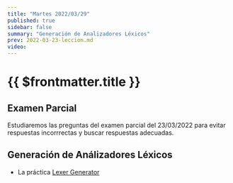 ```yaml
---
title: "Martes 2022/03/29"
published: true
sidebar: false
summary: "Generación de Analizadores Léxicos"
prev: 2022-03-23-leccion.md
video:
---
```


# {{ $frontmatter.title }}

## Examen Parcial 

Estudiaremos las preguntas del examen parcial del 23/03/2022 para  evitar respuestas incorrrectas y buscar respuestas adecuadas.


## Generación de Análizadores Léxicos

* La práctica [Lexer Generator](/practicas/lexer-generator.html)

